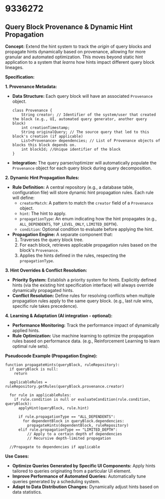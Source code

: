# 9336272

## Query Block Provenance & Dynamic Hint Propagation

**Concept:** Extend the hint system to track the *origin* of query blocks and propagate hints dynamically based on provenance, allowing for more granular and automated optimization. This moves beyond static hint application to a system that *learns* how hints impact different query block lineages.

**Specification:**

**1. Provenance Metadata:**

*   **Data Structure:**  Each query block will have an associated `Provenance` object.
    ```
    class Provenance {
        String creator; // Identifier of the system/user that created the block (e.g., UI, automated query generator, another query block)
        int creationTimestamp;
        String originalQuery; // The source query that led to this block's creation (if applicable)
        List<Provenance> dependencies; // List of Provenance objects of blocks this block depends on.
        int blockId; //Unique identifier of the block
    }
    ```
*   **Integration:**  The query parser/optimizer will automatically populate the `Provenance` object for each query block during query decomposition.

**2. Dynamic Hint Propagation Rules:**

*   **Rule Definition:** A central repository (e.g., a database table, configuration file) will store dynamic hint propagation rules. Each rule will define:
    *   `creatorMatch`:  A pattern to match the `creator` field of a `Provenance` object.
    *   `hint`: The hint to apply.
    *   `propagationType`:  An enum indicating how the hint propagates (e.g., `ALL_DEPENDENTS`, `TOP_LEVEL_ONLY`, `LIMITED_DEPTH`).
    *   `condition`: Optional condition to evaluate before applying the hint.
*   **Propagation Engine:** A separate component that:
    1.  Traverses the query block tree.
    2.  For each block, retrieves applicable propagation rules based on the block's `Provenance`.
    3.  Applies the hints defined in the rules, respecting the `propagationType`.

**3.  Hint Overrides & Conflict Resolution:**

*   **Priority System:**  Establish a priority system for hints.  Explicitly defined hints (via the existing hint specification interface) will always override dynamically propagated hints.
*   **Conflict Resolution:**  Define rules for resolving conflicts when multiple propagation rules apply to the same query block. (e.g., last rule wins, specific rule takes precedence).

**4. Learning & Adaptation (AI integration - optional):**

*   **Performance Monitoring:**  Track the performance impact of dynamically applied hints.
*   **Rule Optimization:**  Use machine learning to optimize the propagation rules based on performance data. (e.g., Reinforcement Learning to learn optimal rule sets).



**Pseudocode Example (Propagation Engine):**

```
function propagateHints(queryBlock, ruleRepository):
  if queryBlock is null:
    return

  applicableRules = ruleRepository.getRules(queryBlock.provenance.creator)

  for rule in applicableRules:
    if rule.condition is null or evaluateCondition(rule.condition, queryBlock):
      applyHint(queryBlock, rule.hint)

      if rule.propagationType == "ALL_DEPENDENTS":
        for dependentBlock in queryBlock.dependencies:
          propagateHints(dependentBlock, ruleRepository)
      elif rule.propagationType == "LIMITED_DEPTH":
          // Apply to a certain depth of dependencies
          // Recursive depth-limited propagation

  //Propagate to dependencies if applicable

```

**Use Cases:**

*   **Optimize Queries Generated by Specific UI Components:** Apply hints tailored to queries originating from a particular UI element.
*   **Improve Performance of Automated Queries:**  Automatically tune queries generated by a scheduling system.
*   **Adapt to Data Distribution Changes:** Dynamically adjust hints based on data statistics.